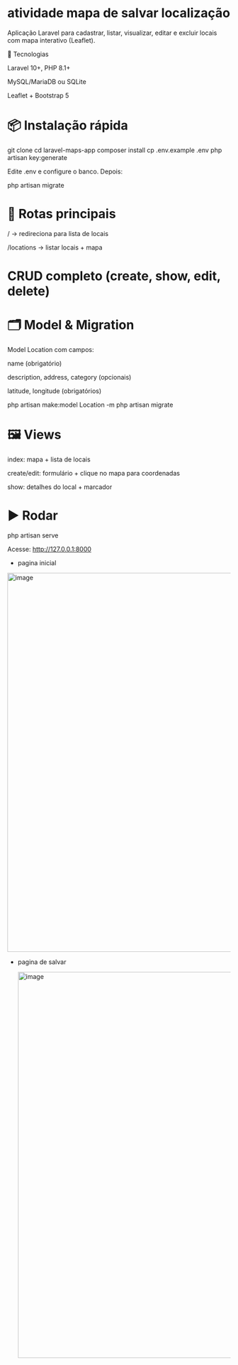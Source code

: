 # atividade mapa de salvar localização

Aplicação Laravel para cadastrar, listar, visualizar, editar e excluir locais com mapa interativo (Leaflet).

🔧 Tecnologias

Laravel 10+, PHP 8.1+

MySQL/MariaDB ou SQLite

Leaflet + Bootstrap 5

# 📦 Instalação rápida
git clone <URL>
cd laravel-maps-app
composer install
cp .env.example .env
php artisan key:generate


Edite .env e configure o banco.
Depois:

php artisan migrate

# 🧭 Rotas principais

/ → redireciona para lista de locais

/locations → listar locais + mapa

# CRUD completo (create, show, edit, delete)

# 🗂️ Model & Migration

Model Location com campos:

name (obrigatório)

description, address, category (opcionais)

latitude, longitude (obrigatórios)

php artisan make:model Location -m
php artisan migrate

# 🖼️ Views

index: mapa + lista de locais

create/edit: formulário + clique no mapa para coordenadas

show: detalhes do local + marcador

# ▶️ Rodar
php artisan serve


Acesse: http://127.0.0.1:8000

* pagina inicial
<img width="1919" height="853" alt="image" src="https://github.com/user-attachments/assets/5a612ba5-7e80-4a93-8216-eb1bf4466194" />




- pagina de salvar

  <img width="1900" height="869" alt="image" src="https://github.com/user-attachments/assets/41e46bf5-4904-41eb-ab1f-cbdba29452ff" />

